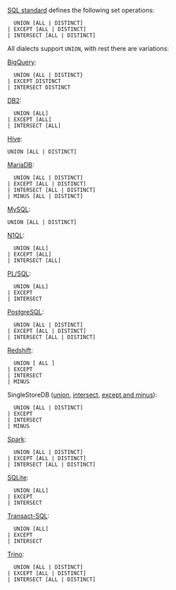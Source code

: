 [SQL standard][] defines the following set operations:

      UNION [ALL | DISTINCT]
    | EXCEPT [ALL | DISTINCT]
    | INTERSECT [ALL | DISTINCT]

All dialects support `UNION`, with rest there are variations:

[BigQuery][]:

      UNION {ALL | DISTINCT}
    | EXCEPT DISTINCT
    | INTERSECT DISTINCT

[DB2][]:

      UNION [ALL]
    | EXCEPT [ALL]
    | INTERSECT [ALL]

[Hive][]:

    UNION [ALL | DISTINCT]

[MariaDB][]:

      UNION [ALL | DISTINCT]
    | EXCEPT [ALL | DISTINCT]
    | INTERSECT [ALL | DISTINCT]
    | MINUS [ALL | DISTINCT]

[MySQL][]:

    UNION [ALL | DISTINCT]

[N1QL][]:

      UNION [ALL]
    | EXCEPT [ALL]
    | INTERSECT [ALL]

[PL/SQL][]:

      UNION [ALL]
    | EXCEPT
    | INTERSECT

[PostgreSQL][]:

      UNION [ALL | DISTINCT]
    | EXCEPT [ALL | DISTINCT]
    | INTERSECT [ALL | DISTINCT]

[Redshift][]:

      UNION [ ALL ]
    | EXCEPT
    | INTERSECT
    | MINUS

SingleStoreDB ([union][singlestoredb-union], [intersect][singlestoredb-intersect], [except and minus][singlestoredb-except-and-minus]):

      UNION [ALL | DISTINCT]
    | EXCEPT
    | INTERSECT
    | MINUS

[Spark][]:

      UNION [ALL | DISTINCT]
    | EXCEPT [ALL | DISTINCT]
    | INTERSECT [ALL | DISTINCT]

[SQLite][]:

      UNION [ALL]
    | EXCEPT
    | INTERSECT

[Transact-SQL][]:

      UNION [ALL]
    | EXCEPT
    | INTERSECT

[Trino][]:

      UNION [ALL | DISTINCT]
    | EXCEPT [ALL | DISTINCT]
    | INTERSECT [ALL | DISTINCT]

[sql standard]: https://jakewheat.github.io/sql-overview/sql-2008-foundation-grammar.html#query-expression-body
[bigquery]: https://cloud.google.com/bigquery/docs/reference/standard-sql/query-syntax#set_clause
[db2]: https://www.ibm.com/docs/en/db2/9.7?topic=queries-fullselect
[hive]: https://cwiki.apache.org/confluence/display/Hive/LanguageManual+Union
[mariadb]: https://mariadb.com/kb/en/joins-subqueries/
[mysql]: https://dev.mysql.com/doc/refman/8.0/en/select.html
[n1ql]: https://docs.couchbase.com/server/current/n1ql/n1ql-language-reference/union.html
[pl/sql]: https://docs.oracle.com/database/121/SQLRF/queries001.htm
[postgresql]: https://www.postgresql.org/docs/current/sql-select.html#SQL-UNION
[redshift]: https://docs.aws.amazon.com/redshift/latest/dg/r_UNION.html
[singlestoredb-union]: https://docs.singlestore.com/managed-service/en/reference/sql-reference/data-manipulation-language-dml/union.html
[singlestoredb-intersect]: https://docs.singlestore.com/managed-service/en/reference/sql-reference/data-manipulation-language-dml/intersect.html
[singlestoredb-except-and-minus]: https://docs.singlestore.com/managed-service/en/reference/sql-reference/data-manipulation-language-dml/except-and-minus.html
[spark]: https://spark.apache.org/docs/latest/sql-ref-syntax-qry-select.html
[sqlite]: https://www.sqlite.org/lang_select.html#compound_select_statements
[transact-sql]: https://docs.microsoft.com/en-us/sql/t-sql/language-elements/set-operators-except-and-intersect-transact-sql?view=sql-server-ver15
[trino]: https://trino.io/docs/current/sql/select.html#set-operations

